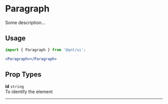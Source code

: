 # Paragraph

Some description...

## Usage

```js
import { Paragraph } from '@qnt/ui';
```

```jsx
<Paragraph></Paragraph>
```

## Prop Types

**id** `string`<br />
To identify the element

---
